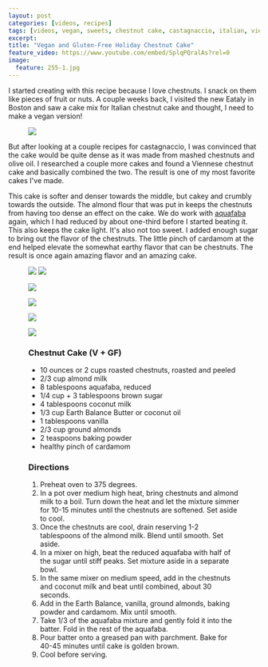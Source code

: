 ```yaml
---
layout: post
categories: [videos, recipes]
tags: [videos, vegan, sweets, chestnut cake, castagnaccio, italian, viennese]
excerpt: 
title: "Vegan and Gluten-Free Holiday Chestnut Cake"
feature_video: https://www.youtube.com/embed/SplqPQralAs?rel=0
image:
  feature: 255-1.jpg
---
```


I started creating with this recipe because I love chestnuts.  I snack on them like pieces of fruit or nuts.  A couple weeks back, I visited the new Eataly in Boston and saw a cake mix for Italian chestnut cake and thought, I need to make a vegan version!  

<figure>
    <img src="/images/255-3.jpg">
</figure> 

But after looking at a couple recipes for castagnaccio, I was convinced that the cake would be quite dense as it was made from mashed chestnuts and olive oil.  I researched a couple more cakes and found a Viennese chestnut cake and basically combined the two.  The result is one of my most favorite cakes I've made.

This cake is softer and denser towards the middle, but cakey and crumbly towards the outside.  The almond flour that was put in keeps the chestnuts from having too dense an effect on the cake.  We do work with [aquafaba](http://eastmeetskitchen.com/videos/blog/what-is-aquafaba/) again, which I had reduced by about one-third before I started beating it.  This also keeps the cake light. It's also not too sweet.  I added enough sugar to bring out the flavor of the chestnuts.  The little pinch of cardamom at the end helped elevate the somewhat earthy flavor that can be chestnuts.  The result is once again amazing flavor and an amazing cake.


<figure class="half">
<img src="/images/255-4.jpg">
<img src="/images/255-5.jpg">
</figure>



<figure>
    <img src="/images/255-6.jpg">
</figure> 

<figure>
    <img src="/images/255-7.jpg">
</figure> 

<figure>
    <img src="/images/255-1.jpg">
</figure> 

<figure>
    <img src="/images/255-2.jpg">
</figure> 


<figure class="ingredients" markdown="1">

### Chestnut Cake (V + GF)

- 10 ounces or 2 cups roasted chestnuts, roasted and peeled
- 2/3 cup almond milk 
- 8 tablespoons aquafaba, reduced
- 1/4 cup + 3 tablespoons brown sugar
- 4 tablespoons coconut milk
- 1/3 cup Earth Balance Butter or coconut oil
- 1 tablespoons vanilla
- 2/3 cup ground almonds
- 2 teaspoons baking powder
- healthy pinch of cardamom



</figure>

<figure class="directions" markdown="1">

### Directions

1. Preheat oven to 375 degrees.
2. In a pot over medium high heat, bring chestnuts and almond milk to a boil.  Turn down the heat and let the mixture simmer for 10-15 minutes until the chestnuts are softened.  Set aside to cool.
3. Once the chestnuts are cool, drain reserving 1-2 tablespoons of the almond milk.  Blend until smooth. Set aside.
4. In a mixer on high, beat the reduced aquafaba with half of the sugar until stiff peaks.  Set mixture aside in a separate bowl.
5. In the same mixer on medium speed, add in the chestnuts and coconut milk and beat until combined, about 30 seconds.
6. Add in the Earth Balance, vanilla, ground almonds, baking powder and cardamom.  Mix until smooth.
7. Take 1/3 of the aquafaba mixture and gently fold it into the batter.  Fold in the rest of the aquafaba.
8. Pour batter onto a greased pan with parchment.  Bake for 40-45 minutes until cake is golden brown.  
9. Cool before serving.
